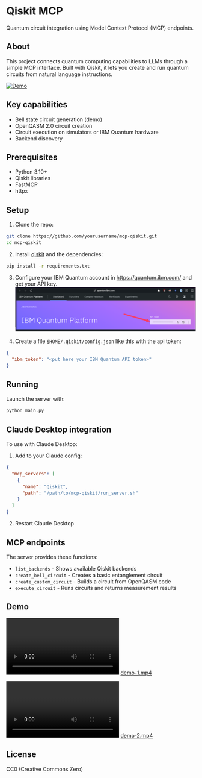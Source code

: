# Qiskit MCP

Quantum circuit integration using Model Context Protocol (MCP) endpoints.

## About

This project connects quantum computing capabilities to LLMs through a simple MCP interface. Built with Qiskit, it lets you create and run quantum circuits from natural language instructions.

[![Demo](https://img.youtube.com/vi/xLTrt35LbS0/hqdefault.jpg)](https://www.youtube.com/watch?v=xLTrt35LbS0)



## Key capabilities

- Bell state circuit generation (demo)
- OpenQASM 2.0 circuit creation
- Circuit execution on simulators or IBM Quantum hardware
- Backend discovery

## Prerequisites

- Python 3.10+
- Qiskit libraries
- FastMCP
- httpx

## Setup

1. Clone the repo:

```bash
git clone https://github.com/yourusername/mcp-qiskit.git
cd mcp-qiskit
```

2. Install [qiskit](https://docs.quantum.ibm.com/guides/install-qiskit) and the dependencies:

```bash
pip install -r requirements.txt
```

3. Configure your IBM Quantum account in https://quantum.ibm.com/ and get your API key.
![api-key.png](api-key.png)
 
4. Create a file `$HOME/.qiskit/config.json` like this with the api token: 
```json
{
  "ibm_token": "<put here your IBM Quantum API token>"
}
```

## Running

Launch the server with:

```bash
python main.py
```

## Claude Desktop integration

To use with Claude Desktop:

1. Add to your Claude config:

```json
{
  "mcp_servers": [
    {
      "name": "Qiskit",
      "path": "/path/to/mcp-qiskit/run_server.sh"
    }
  ]
}
```

2. Restart Claude Desktop

## MCP endpoints

The server provides these functions:

- `list_backends` - Shows available Qiskit backends
- `create_bell_circuit` - Creates a basic entanglement circuit
- `create_custom_circuit` - Builds a circuit from OpenQASM code
- `execute_circuit` - Runs circuits and returns measurement results

## Demo

<video src="https://github.com/avilches/mcp-qiskit/raw/refs/heads/main/resources/demo-1.mp4"></video>
[demo-1.mp4](resources/demo-1.mp4)

<video src="https://github.com/avilches/mcp-qiskit/raw/refs/heads/main/resources/demo-2.mp4"></video>
[demo-2.mp4](resources/demo-2.mp4)

## License

CC0 (Creative Commons Zero)